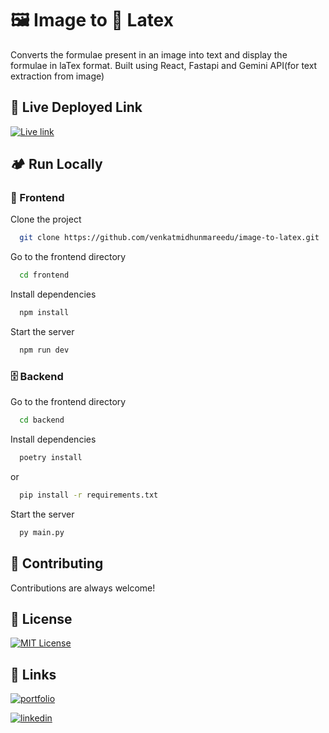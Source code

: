 
# 🖼️ Image to 🔣 Latex

Converts the formulae present in an image into text and display the formulae in laTex format.
Built using React, Fastapi and Gemini API(for text extraction from image)

## 🚀 Live Deployed Link 
[![Live link](https://img.shields.io/badge/LIVE%20LINK-blue?style=for-the-badge)](https://image-to-latex-xcxg.vercel.app/)
## 🏕️ Run Locally

### 📱 Frontend

Clone the project

```bash
  git clone https://github.com/venkatmidhunmareedu/image-to-latex.git
```

Go to the frontend directory

```bash
  cd frontend
```

Install dependencies

```bash
  npm install
```

Start the server

```bash
  npm run dev
```

### 🗄️ Backend

Go to the frontend directory

```bash
  cd backend
```

Install dependencies

```bash
  poetry install
```
or
```bash
  pip install -r requirements.txt
```

Start the server

```bash
  py main.py
```




## 🤝 Contributing

Contributions are always welcome!



## 📜 License

[![MIT License](https://img.shields.io/badge/License-MIT-green.svg)](https://choosealicense.com/licenses/mit/)




## 🔗 Links
[![portfolio](https://img.shields.io/badge/my_portfolio-000?style=for-the-badge&logo=ko-fi&logoColor=white)](https://midhunmareedu.vercel.app/)

[![linkedin](https://img.shields.io/badge/my_linkedin-0A66C2?style=for-the-badge&logo=linkedin&logoColor=white)](https://www.linkedin.com/in/midhunmareedu/)


